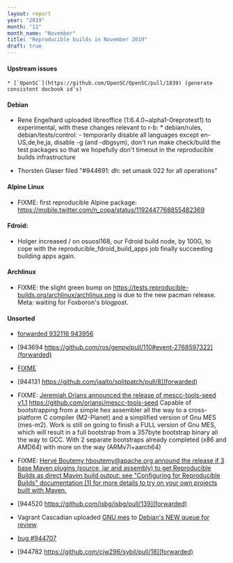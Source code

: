 ```yaml
---
layout: report
year: "2019"
month: "11"
month_name: "November"
title: "Reproducible builds in November 2019"
draft: true
---
```


#### Upstream issues

    * [`OpenSC`](https://github.com/OpenSC/OpenSC/pull/1839) (generate consistent docbook id's)

#### Debian

* Rene Engelhard uploaded libreoffice (1:6.4.0~alpha1-0reprotest1) to experimental, with these changes relevant to r-b:
       * debian/rules, debian/tests/control:
         - temporarily disable all languages except en-US,de,he,ja, disable -g
           (and -dbgsym), don't run make check/build the test packages so that we
           hopefully don't timeout in the reproducible builds infrastructure

* Thorsten Glaser filed "#944691: dh: set umask 022 for all operations"

#### Alpine Linux

* FIXME: first reproducible Alpine package: https://mobile.twitter.com/n_copa/status/1192447768855482369

#### Fdroid:

* Holger increased / on osuosl168, our Fdroid build node, by 100G, to cope with the reproducible_fdroid_build_apps job finally succeeding building apps again.

#### Archlinux

* FIXME: the slight green bump on https://tests.reproducible-builds.org/archlinux/archlinux.png is due to the new pacman release. Meta: waiting for Foxboron's blogpost.

#### Unsorted

* [forwarded 932116 943956](https://github.com/snakemake/snakemake/pull/80)

* [943694 https://github.com/ros/genpy/pull/110#event-2768597322](forwarded)

* [FIXME](https://twitter.com/acreature/status/1191426228852600837)

* [944131 https://github.com/jaalto/splitpatch/pull/8](forwarded)

* FIXME: [Jeremiah Orians announced the release of mescc-tools-seed v1.1](https://lists.reproducible-builds.org/pipermail/rb-general/2019-November/001711.html)
	https://github.com/oriansj/mescc-tools-seed
	Capable of bootstrapping from a simple hex assembler all the way to a cross-platform C compiler (M2-Planet) and a simplified version of Gnu MES (mes-m2). Work is still on going to finish a FULL version of Gnu MES, which will result in a full bootstrap from a 357byte bootstrap binary all the way to GCC. With 2 separate bootstraps already completed (x86 and AMD64) with more on the way (ARMv7l+aarch64)

* FIXME: [Hervé Boutemy <hboutemy@apache.org> annound the release if 3 base Maven plugins (source, jar and assembly) to get Reproducible Builds as direct Maven build output: see "Configuring for Reproducible Builds" documentation [1] for more details to try on your own projects built with Maven.](https://lists.reproducible-builds.org/pipermail/rb-general/2019-November/001708.html)



* [944520 https://github.com/isbg/isbg/pull/139](forwarded)

* Vagrant Cascadian uploaded [GNU mes](https://www.gnu.org/software/mes/) to [Debian's NEW queue for review](https://ftp-master.debian.org/new/mes_0.20-1.html).

* [bug #944707](debian)

* [944782 https://github.com/cjw296/sybil/pull/18](forwarded)
